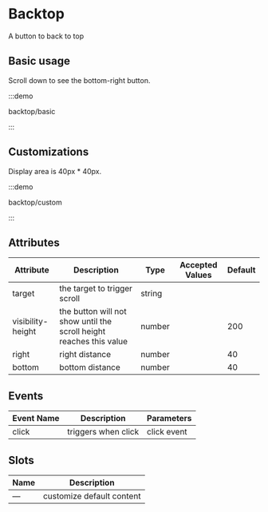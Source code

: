 # Backtop

A button to back to top

## Basic usage

Scroll down to see the bottom-right button.

:::demo

backtop/basic

:::

## Customizations

Display area is 40px \* 40px.

:::demo

backtop/custom

:::

## Attributes

| Attribute         | Description                                                         | Type   | Accepted Values | Default |
| ----------------- | ------------------------------------------------------------------- | ------ | --------------- | ------- |
| target            | the target to trigger scroll                                        | string |                 |         |
| visibility-height | the button will not show until the scroll height reaches this value | number |                 | 200     |
| right             | right distance                                                      | number |                 | 40      |
| bottom            | bottom distance                                                     | number |                 | 40      |

## Events

| Event Name | Description         | Parameters  |
| ---------- | ------------------- | ----------- |
| click      | triggers when click | click event |

## Slots

| Name | Description               |
| ---- | ------------------------- |
| —    | customize default content |
